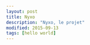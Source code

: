 ```yaml
---
layout: post
title: Nyxo
description: "Nyxo, le projet"
modified: 2015-09-13
tags: [hello world]
---
```



